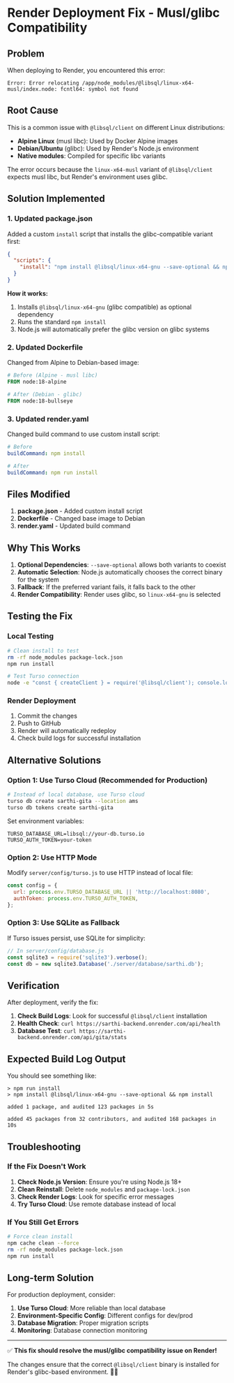 # Render Deployment Fix - Musl/glibc Compatibility

## Problem

When deploying to Render, you encountered this error:
```
Error: Error relocating /app/node_modules/@libsql/linux-x64-musl/index.node: fcntl64: symbol not found
```

## Root Cause

This is a common issue with `@libsql/client` on different Linux distributions:

- **Alpine Linux** (musl libc): Used by Docker Alpine images
- **Debian/Ubuntu** (glibc): Used by Render's Node.js environment
- **Native modules**: Compiled for specific libc variants

The error occurs because the `linux-x64-musl` variant of `@libsql/client` expects musl libc, but Render's environment uses glibc.

## Solution Implemented

### 1. Updated package.json
Added a custom `install` script that installs the glibc-compatible variant first:

```json
{
  "scripts": {
    "install": "npm install @libsql/linux-x64-gnu --save-optional && npm install"
  }
}
```

**How it works:**
1. Installs `@libsql/linux-x64-gnu` (glibc compatible) as optional dependency
2. Runs the standard `npm install`
3. Node.js will automatically prefer the glibc version on glibc systems

### 2. Updated Dockerfile
Changed from Alpine to Debian-based image:

```dockerfile
# Before (Alpine - musl libc)
FROM node:18-alpine

# After (Debian - glibc)
FROM node:18-bullseye
```

### 3. Updated render.yaml
Changed build command to use custom install script:

```yaml
# Before
buildCommand: npm install

# After  
buildCommand: npm run install
```

## Files Modified

1. **package.json** - Added custom install script
2. **Dockerfile** - Changed base image to Debian
3. **render.yaml** - Updated build command

## Why This Works

1. **Optional Dependencies**: `--save-optional` allows both variants to coexist
2. **Automatic Selection**: Node.js automatically chooses the correct binary for the system
3. **Fallback**: If the preferred variant fails, it falls back to the other
4. **Render Compatibility**: Render uses glibc, so `linux-x64-gnu` is selected

## Testing the Fix

### Local Testing
```bash
# Clean install to test
rm -rf node_modules package-lock.json
npm run install

# Test Turso connection
node -e "const { createClient } = require('@libsql/client'); console.log('✅ @libsql/client loaded successfully');"
```

### Render Deployment
1. Commit the changes
2. Push to GitHub
3. Render will automatically redeploy
4. Check build logs for successful installation

## Alternative Solutions

### Option 1: Use Turso Cloud (Recommended for Production)
```bash
# Instead of local database, use Turso cloud
turso db create sarthi-gita --location ams
turso db tokens create sarthi-gita
```

Set environment variables:
```env
TURSO_DATABASE_URL=libsql://your-db.turso.io
TURSO_AUTH_TOKEN=your-token
```

### Option 2: Use HTTP Mode
Modify `server/config/turso.js` to use HTTP instead of local file:

```javascript
const config = {
  url: process.env.TURSO_DATABASE_URL || 'http://localhost:8080',
  authToken: process.env.TURSO_AUTH_TOKEN,
};
```

### Option 3: Use SQLite as Fallback
If Turso issues persist, use SQLite for simplicity:

```javascript
// In server/config/database.js
const sqlite3 = require('sqlite3').verbose();
const db = new sqlite3.Database('./server/database/sarthi.db');
```

## Verification

After deployment, verify the fix:

1. **Check Build Logs**: Look for successful `@libsql/client` installation
2. **Health Check**: `curl https://sarthi-backend.onrender.com/api/health`
3. **Database Test**: `curl https://sarthi-backend.onrender.com/api/gita/stats`

## Expected Build Log Output

You should see something like:
```
> npm run install
> npm install @libsql/linux-x64-gnu --save-optional && npm install

added 1 package, and audited 123 packages in 5s

added 45 packages from 32 contributors, and audited 168 packages in 10s
```

## Troubleshooting

### If the Fix Doesn't Work

1. **Check Node.js Version**: Ensure you're using Node.js 18+
2. **Clean Reinstall**: Delete `node_modules` and `package-lock.json`
3. **Check Render Logs**: Look for specific error messages
4. **Try Turso Cloud**: Use remote database instead of local

### If You Still Get Errors

```bash
# Force clean install
npm cache clean --force
rm -rf node_modules package-lock.json
npm run install
```

## Long-term Solution

For production deployment, consider:

1. **Use Turso Cloud**: More reliable than local database
2. **Environment-Specific Config**: Different configs for dev/prod
3. **Database Migration**: Proper migration scripts
4. **Monitoring**: Database connection monitoring

---

✅ **This fix should resolve the musl/glibc compatibility issue on Render!**

The changes ensure that the correct `@libsql/client` binary is installed for Render's glibc-based environment. 🙏✨
